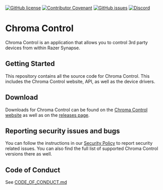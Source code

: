 [![GitHub license](https://img.shields.io/github/license/ChromaControl/ChromaControl?style=for-the-badge&color=00bb00)](https://github.com/ChromaControl/ChromaControl/blob/main/LICENSE.txt)
[![Contributor Covenant](https://img.shields.io/badge/Contributor%20Covenant-2.0-4baaaa?style=for-the-badge)](CODE_OF_CONDUCT.md)
[![GitHub issues](https://img.shields.io/github/issues/ChromaControl/ChromaControl?style=for-the-badge)](https://github.com/ChromaControl/ChromaControl/issues)
[![Discord](https://img.shields.io/discord/800996203609194517?style=for-the-badge&logo=discord&label=Discord&color=7289DA)](https://discord.gg/6xGy7cycrt)

# Chroma Control
Chroma Control is an application that allows you to control 3rd party devices from within Razer Synapse.

## Getting Started
This repository contains all the source code for Chroma Control. This includes the Chroma Control website, API, as well as the device drivers.

## Download
Downloads for Chroma Control can be found on the [Chroma Control website](https://chromacontrol.github.io) as well as on the [releases page](https://github.com/ChromaControl/ChromaControl/releases).

## Reporting security issues and bugs
You can follow the instructions in our [Security Policy](https://github.com/ChromaControl/ChromaControl/security/policy) to report security related issues. You can also find the full list of supported Chroma Control versions there as well.

## Code of Conduct
See [CODE_OF_CONDUCT.md](CODE_OF_CONDUCT.md)
